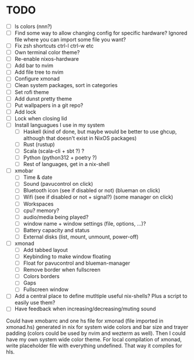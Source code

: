 # TODO

- [ ] ls colors (nnn?)
- [ ] Find some way to allow changing config for specific hardware? Ignored file where you can import some file you want?
- [ ] Fix zsh shortcuts ctrl-l ctrl-w etc
- [ ] Own terminal color theme?
- [ ] Re-enable nixos-hardware
- [ ] Add bar to nvim
- [ ] Add file tree to nvim
- [ ] Configure xmonad
- [ ] Clean system packages, sort in categories
- [ ] Set rofi theme
- [ ] Add dunst pretty theme
- [ ] Put wallpapers in a git repo?
- [ ] Add lock
- [ ] Lock when closing lid
- [ ] Install languagues I use in my system
  - [ ] Haskell (kind of done, but maybe would be better to use ghcup, although that doesn't exist in NixOS packages)
  - [ ] Rust (rustup)
  - [ ] Scala (scala-cli + sbt ?) ?
  - [ ] Python (python312 + poetry ?)
  - [ ] Rest of languages, get in a nix-shell
- [ ] xmobar
  - [ ] Time & date
  - [ ] Sound (pavucontrol on click)
  - [ ] Bluetooth icon (see if disabled or not) (blueman on click)
  - [ ] Wifi (see if disabled or not + signal?) (some manager on click)
  - [ ] Workspaces
  - [ ] cpu? memory?
  - [ ] audio/media being played?
  - [ ] window name + window settings (file, options, ...)?
  - [ ] Battery capacity and status
  - [ ] External disks (list, mount, unmount, power-off)
- [ ] xmonad
  - [ ] Add tabbed layout
  - [ ] Keybinding to make window floating
  - [ ] Float for pavucontrol and blueman-manager
  - [ ] Remove border when fullscreen
  - [ ] Colors borders
  - [ ] Gaps
  - [ ] Fullscreen window
- [ ] Add a central place to define mutltiple useful nix-shells? Plus a script to easily use them?
- [ ] Have feedback when increasing/decreasing/muting sound

Could have xmobarrc and one hs file for xmonad (file imported in xmonad.hs) generated in nix for system wide colors and bar size and trayer padding (colors could be used by nvim and wezterm as well). Then I could have my own system wide color theme.
For local compilation of xmonad, write placeholder file with everything undefined. That way it compiles for hls.
